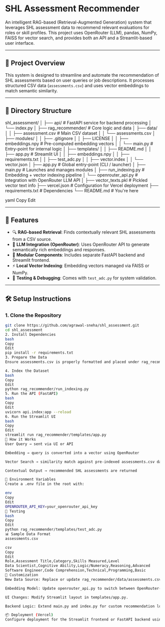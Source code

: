 # SHL Assessment Recommender

An intelligent RAG-based (Retrieval-Augmented Generation) system that leverages SHL assessment data to recommend relevant evaluations for roles or skill profiles. This project uses OpenRouter (LLM), pandas, NumPy, FAISS for vector search, and provides both an API and a Streamlit-based user interface.

---

## 🧠 Project Overview

This system is designed to streamline and automate the recommendation of SHL assessments based on user queries or job descriptions. It processes structured CSV data (`assessments.csv`) and uses vector embeddings to match semantic similarity.

---

## 📁 Directory Structure

shl_assessment/
│
├── api/ # FastAPI service for backend processing
│ └── index.py
│
├── rag_recommender/ # Core logic and data
│ ├── data/
│ │ ├── assessment.csv # Main CSV dataset
│ │ └── assessments.csv
│ ├── modules/
│ │ ├── .gitignore
│ │ ├── LICENSE
│ │ ├── embeddings.npy # Pre-computed embedding vectors
│ │ └── main.py # Entry-point for internal logic
│ ├── templates/
│ │ ├── README.md
│ │ ├── app.py # Streamlit UI
│ │ ├── embeddings.npy
│ │ ├── requirements.txt
│ │ ├── test_adc.py
│ │ ├── vector.index
│ │ └── vector.json
│ ├── app.py # Global entry-point (CLI / launcher)
│ ├── main.py # Launches and manages modules
│ ├── run_indexing.py # Embedding + vector indexing pipeline
│ └── openrouter_api.py # Integration with OpenRouter LLM API
│
├── vector_texts.pkl # Pickled vector text info
├── vercel.json # Configuration for Vercel deployment
├── requirements.txt # Dependencies
└── README.md # You're here

yaml
Copy
Edit

---

## 🚀 Features

- 🔍 **RAG-based Retrieval**: Finds contextually relevant SHL assessments from a CSV source.
- 💬 **LLM Integration (OpenRouter)**: Uses OpenRouter API to generate semantically rich embeddings and responses.
- 🧩 **Modular Components**: Includes separate FastAPI backend and Streamlit frontend.
- ⚡ **Local Vector Indexing**: Embedding vectors managed via FAISS or NumPy.
- 🧪 **Testing & Debugging**: Comes with `test_adc.py` for system validation.

---

## 🛠️ Setup Instructions

### 1. Clone the Repository
```bash
git clone https://github.com/agrawal-sneha/shl_assessment.git
cd shl_assessment
2. Install Dependencies
bash
Copy
Edit
pip install -r requirements.txt
3. Prepare the Data
Ensure assessments.csv is properly formatted and placed under rag_recommender/data/.

4. Index the Dataset
bash
Copy
Edit
python rag_recommender/run_indexing.py
5. Run the API (FastAPI)
bash
Copy
Edit
uvicorn api.index:app --reload
6. Run the Streamlit UI
bash
Copy
Edit
streamlit run rag_recommender/templates/app.py
🧠 How it Works
User Query → sent via UI or API

Embedding → query is converted into a vector using OpenRouter

Vector Search → similarity match against pre-indexed assessments.csv data

Contextual Output → recommended SHL assessments are returned

🔐 Environment Variables
Create a .env file in the root with:

env
Copy
Edit
OPENROUTER_API_KEY=your_openrouter_api_key
🧪 Testing
bash
Copy
Edit
python rag_recommender/templates/test_adc.py
📊 Sample Data Format
assessments.csv

csv
Copy
Edit
Role,Assessment Title,Category,Skills Measured,Level
Data Scientist,Cognitive Ability,Logic/Numeracy,Reasoning,Advanced
Software Engineer,Code Comprehension,Technical,Programming,Basic
🧩 Customization
New Data Source: Replace or update rag_recommender/data/assessments.csv.

Embedding Model: Update openrouter_api.py to switch between OpenRouter-supported models.

UI Changes: Modify Streamlit layout in templates/app.py.

Backend Logic: Extend main.py and index.py for custom recommendation logic.

📦 Deployment (Vercel)
Configure deployment for the Streamlit frontend or FastAPI backend using vercel.json.
